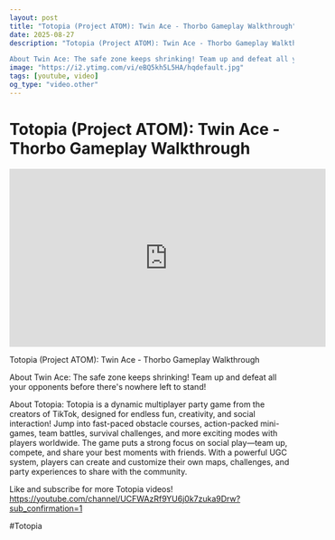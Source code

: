 ```yaml
---
layout: post
title: "Totopia (Project ATOM): Twin Ace - Thorbo Gameplay Walkthrough"
date: 2025-08-27
description: "Totopia (Project ATOM): Twin Ace - Thorbo Gameplay Walkthrough

About Twin Ace: The safe zone keeps shrinking! Team up and defeat all your opponents bef..."
image: "https://i2.ytimg.com/vi/eBQ5kh5L5HA/hqdefault.jpg"
tags: [youtube, video]
og_type: "video.other"
---
```


<script type="application/ld+json">
{
  "@context": "http://schema.org",
  "@type": "VideoObject",
  "name": "Totopia (Project ATOM): Twin Ace - Thorbo Gameplay Walkthrough",
  "description": "Totopia (Project ATOM): Twin Ace - Thorbo Gameplay Walkthrough\n\nAbout Twin Ace: The safe zone keeps shrinking! Team up and defeat all your opponents before there's nowhere left to stand!\n\nAbout Totopia: Totopia is a dynamic multiplayer party game from the creators of TikTok, designed for endless fun, creativity, and social interaction! Jump into fast-paced obstacle courses, action-packed mini-games, team battles, survival challenges, and more exciting modes with players worldwide. The game puts a strong focus on social play\u2014team up, compete, and share your best moments with friends. With a powerful UGC system, players can create and customize their own maps, challenges, and party experiences to share with the community.\n\nLike and subscribe for more Totopia videos! https://youtube.com/channel/UCFWAzRf9YU6j0k7zuka9Drw?sub_confirmation=1\n\n#Totopia",
  "thumbnailUrl": "https://i2.ytimg.com/vi/eBQ5kh5L5HA/hqdefault.jpg",
  "uploadDate": "2025-08-27T21:00:49",
  "embedUrl": "https://www.youtube.com/embed/eBQ5kh5L5HA",
  "publisher": {
    "@type": "Person",
    "name": "Celo Zaga"
  },
  "mainEntityOfPage": {
    "@type": "WebPage",
    "@id": "https://celozaga.github.io/2025/08/27/totopia-(project-atom):-twin-ace---thorbo-gameplay-walkthrough-eBQ5kh5L5HA.html"
  },
  "duration": "PT0M0S"
}
</script>

<script type="application/ld+json">
{
  "@context": "http://schema.org",
  "@type": "BlogPosting",
  "headline": "Totopia (Project ATOM): Twin Ace - Thorbo Gameplay Walkthrough",
  "image": "https://i2.ytimg.com/vi/eBQ5kh5L5HA/hqdefault.jpg",
  "publisher": {
    "@type": "Person",
    "name": "Celo Zaga"
  },
  "url": "https://celozaga.github.io/2025/08/27/totopia-(project-atom):-twin-ace---thorbo-gameplay-walkthrough-eBQ5kh5L5HA.html",
  "datePublished": "2025-08-27T21:00:49",
  "dateCreated": "2025-08-27T21:00:49",
  "dateModified": "2025-08-27T21:00:49",
  "description": "Totopia (Project ATOM): Twin Ace - Thorbo Gameplay Walkthrough\n\nAbout Twin Ace: The safe zone keeps shrinking! Team up and defeat all your opponents bef...",
  "author": {
    "@type": "Person",
    "name": "Celo Zaga"
  },
  "mainEntityOfPage": {
    "@type": "WebPage",
    "@id": "https://celozaga.github.io/2025/08/27/totopia-(project-atom):-twin-ace---thorbo-gameplay-walkthrough-eBQ5kh5L5HA.html"
  }
}
</script>

<h1 class="youtube-post-title">Totopia (Project ATOM): Twin Ace - Thorbo Gameplay Walkthrough</h1>

<iframe width="560" height="315" src="https://www.youtube.com/embed/eBQ5kh5L5HA" class="youtube-post-embed" frameborder="0" allowfullscreen></iframe>

<p class="youtube-post-description">Totopia (Project ATOM): Twin Ace - Thorbo Gameplay Walkthrough

About Twin Ace: The safe zone keeps shrinking! Team up and defeat all your opponents before there's nowhere left to stand!

About Totopia: Totopia is a dynamic multiplayer party game from the creators of TikTok, designed for endless fun, creativity, and social interaction! Jump into fast-paced obstacle courses, action-packed mini-games, team battles, survival challenges, and more exciting modes with players worldwide. The game puts a strong focus on social play—team up, compete, and share your best moments with friends. With a powerful UGC system, players can create and customize their own maps, challenges, and party experiences to share with the community.

Like and subscribe for more Totopia videos! https://youtube.com/channel/UCFWAzRf9YU6j0k7zuka9Drw?sub_confirmation=1

#Totopia</p>

